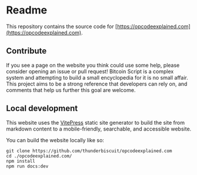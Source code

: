 # Readme

This repository contains the source code for [https://opcodeexplained.com](https://opcodeexplained.com).

## Contribute

If you see a page on the website you think could use some help, please consider opening an issue or pull request! Bitcoin Script is a complex system and attempting to build a small encyclopedia for it is no small affair. This project aims to be a strong reference that developers can rely on, and comments that help us further this goal are welcome.

## Local development

This website uses the [VitePress] static site generator to build the site from markdown content to a mobile-friendly, searchable, and accessible website. 

You can build the website locally like so:
```shell
git clone https://github.com/thunderbiscuit/opcodeexplained.com
cd ./opcodeexplained.com/
npm install
npm run docs:dev
```

[VitePress]: https://vitepress.dev/
